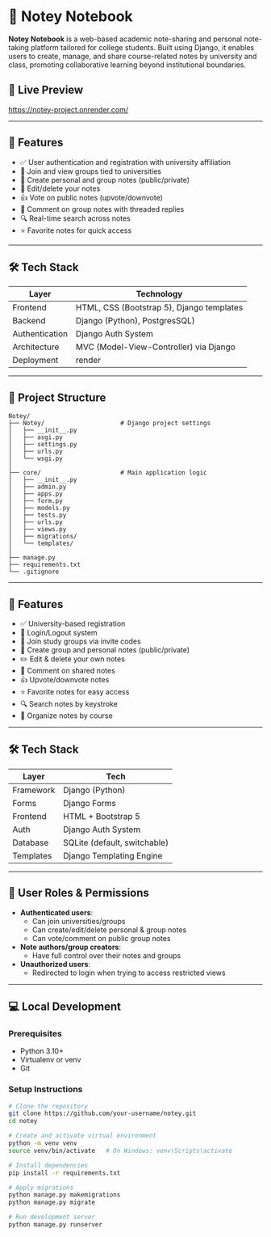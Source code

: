 # 📝 Notey Notebook

**Notey Notebook** is a web-based academic note-sharing and personal note-taking platform tailored for college students. Built using Django, it enables users to create, manage, and share course-related notes by university and class, promoting collaborative learning beyond institutional boundaries.

## 🔗 Live Preview
https://notey-project.onrender.com/

---

## 🚀 Features

- ✅ User authentication and registration with university affiliation
- 🏫 Join and view groups tied to universities
- 📓 Create personal and group notes (public/private)
- 📝 Edit/delete your notes
- 👍 Vote on public notes (upvote/downvote)
- 💬 Comment on group notes with threaded replies
- 🔍 Real-time search across notes
- ⭐ Favorite notes for quick access
---

## 🛠️ Tech Stack

| Layer       | Technology                   |
|------------|------------------------------|
| Frontend    | HTML, CSS (Bootstrap 5), Django templates |
| Backend     | Django (Python),  PostgresSQL)         |
| Authentication | Django Auth System |
| Architecture | MVC (Model-View-Controller) via Django |
| Deployment | render |
---

## 📁 Project Structure
```text
Notey/
├── Notey/                     # Django project settings
│   ├── __init__.py
│   ├── asgi.py
│   ├── settings.py
│   ├── urls.py
│   └── wsgi.py
│
├── core/                      # Main application logic
│   ├── __init__.py
│   ├── admin.py
│   ├── apps.py
│   ├── form.py
│   ├── models.py
│   ├── tests.py
│   ├── urls.py
│   ├── views.py
│   ├── migrations/
│   └── templates/
│
├── manage.py
├── requirements.txt
└── .gitignore
```
---

## 🚀 Features

- ✅ University-based registration
- 🔐 Login/Logout system
- 🏫 Join study groups via invite codes
- 📓 Create group and personal notes (public/private)
- ✏️ Edit & delete your own notes
- 💬 Comment on shared notes
- 👍 Upvote/downvote notes
- ⭐ Favorite notes for easy access
- 🔍 Search notes by keystroke
- 📁 Organize notes by course

---

## 🛠️ Tech Stack

| Layer        | Tech                          |
|--------------|-------------------------------|
| Framework    | Django (Python)               |
| Forms        | Django Forms                  |
| Frontend     | HTML + Bootstrap 5            |
| Auth         | Django Auth System            |
| Database     | SQLite (default, switchable)  |
| Templates    | Django Templating Engine      |

---

## 🔐 User Roles & Permissions

- **Authenticated users**:
  - Can join universities/groups
  - Can create/edit/delete personal & group notes
  - Can vote/comment on public group notes
- **Note authors/group creators**:
  - Have full control over their notes and groups
- **Unauthorized users**:
  - Redirected to login when trying to access restricted views

---

## 💻 Local Development

### Prerequisites

- Python 3.10+
- Virtualenv or venv
- Git

### Setup Instructions

```bash
# Clone the repository
git clone https://github.com/your-username/notey.git
cd notey

# Create and activate virtual environment
python -m venv venv
source venv/bin/activate   # On Windows: venv\Scripts\activate

# Install dependencies
pip install -r requirements.txt

# Apply migrations
python manage.py makemigrations
python manage.py migrate

# Run development server
python manage.py runserver
